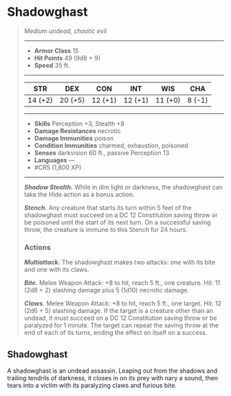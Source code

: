 # Shadowghast
>*Medium undead, chaotic evil*
>___
>- **Armor Class** 15
>- **Hit Points** 49 (9d8 + 9)
>- **Speed** 35 ft.
>___
>|STR|DEX|CON|INT|WIS|CHA|
>|:---:|:---:|:---:|:---:|:---:|:---:|
>|14 (+2)|20 (+5)|12 (+1)|12 (+1)|11 (+0)|8 (-1)|
>___
>- **Skills** Perception +3, Stealth +8
>- **Damage Resistances** necrotic
>- **Damage Immunities** poison
>- **Condition Immunities** charmed, exhaustion, poisoned
>- **Senses** darkvision 60 ft., passive Perception 13
>- **Languages** —
>- #CR5 (1,800 XP)
>___
>***Shadow Stealth.*** While in dim light or darkness, the shadowghast can take the Hide action as a bonus action.  
>
>***Stench.*** Any creature that starts its turn within 5 feet of the shadowghast must succeed on a DC 12 Constitution saving throw or be poisoned until the start of its next turn. On a successful saving throw, the creature is immune to this Stench for 24 hours.  
>
>### Actions
>***Multiattack.*** The shadowghast makes two attacks: one with its bite and one with its claws.  
>
>***Bite.*** Melee Weapon Attack: +8 to hit, reach 5 ft., one creature. Hit: 11 (2d8 + 2) slashing damage plus 5 (1d10) necrotic damage.  
>
>***Claws.*** Melee Weapon Attack: +8 to hit, reach 5 ft., one target. Hit: 12 (2d6 + 5) slashing damage. If the target is a creature other than an undead, it must succeed on a DC 12 Constitution saving throw or be paralyzed for 1 minute. The target can repeat the saving throw at the end of each of its turns, ending the effect on itself on a success.

## Shadowghast

A shadowghast is an undead assassin. Leaping out from the shadows and trailing tendrils of darkness, it closes in on its prey with nary a sound, then tears into a victim with its paralyzing claws and furious bite.